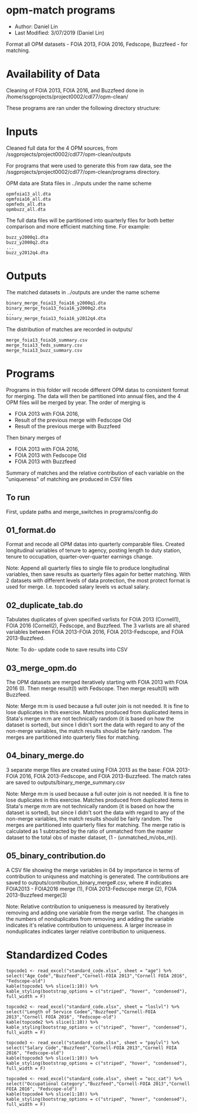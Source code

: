 # opm-match programs
- Author: Daniel Lin
- Last Modified: 3/07/2019	(Daniel Lin)

Format all OPM datasets - FOIA 2013, FOIA 2016, Fedscope, Buzzfeed - for matching. 
# Availability of Data
Cleaning of FOIA 2013, FOIA 2016, and Buzzfeed done in /home/ssgprojects/project0002/cdl77/opm-clean/

These programs are ran under the following directory structure:

# Inputs
Cleaned full data for the 4 OPM sources, from /ssgprojects/project0002/cdl77/opm-clean/outputs

For programs that were used to generate this from raw data, see the /ssgprojects/project0002/cdl77/opm-clean/programs directory.

OPM data are Stata files in ../inputs under the name scheme
```
opmfoia13_all.dta
opmfoia16_all.dta
opmfeds_all.dta
opmbuzz_all.dta
```
The full data files will be partitioned into quarterly files for both better comparison and more efficient matching time. For example:
```
buzz_y2000q1.dta
buzz_y2000q2.dta
...
buzz_y2012q4.dta
```

# Outputs
The matched datasets in ../outputs are under the name scheme
```
binary_merge_foia13_foia16_y2000q1.dta
binary_merge_foia13_foia16_y2000q2.dta
...
binary_merge_foia13_foia16_y2012q4.dta
```

The distribution of matches are recorded in outputs/ 
```
merge_foia13_foia16_summary.csv
merge_foia13_feds_summary.csv
merge_foia13_buzz_summary.csv
```


# Programs
Programs in this folder will recode different OPM datas to consistent format for merging. The data will then be partitioned into annual files, and the 4 OPM files will be merged by year. The order of merging is 
+ FOIA 2013 with FOIA 2016, 
+ Result of the previous merge with Fedscope Old
+ Result of the previous merge with Buzzfeed

Then binary merges of
+ FOIA 2013 with FOIA 2016, 
+ FOIA 2013 with Fedscope Old
+ FOIA 2013 with Buzzfeed

Summary of matches and the relative contribution of each variable on the "uniqueness" of matching are produced in CSV files

## To run
First, update paths and merge_switches in programs/config.do 

## 01_format.do

Format and recode all OPM datas into quarterly comparable files. Created longitudinal variables of tenure to agency, posting length to duty station, tenure to occupation, quarter-over-quarter earnings change. 

Note: Append all quarterly files to single file to produce longitudinal variables, then save results as quarterly files again for better matching. With 2 datasets with different levels of data protection, the most protect format is used for merge. I.e. topcoded salary levels vs actual salary. 

## 02_duplicate_tab.do

Tabulates duplicates of given specified varlists for FOIA 2013 (Cornell1), FOIA 2016 (Cornell2), Fedscope, and Buzzfeed. The 3 varlists are all shared variables between FOIA 2013-FOIA 2016, FOIA 2013-Fedscope, and FOIA 2013-Buzzfeed.

Note: To do- update code to save results into CSV

## 03_merge_opm.do

The OPM datasets are merged iteratively starting with FOIA 2013 with FOIA 2016 (I). Then merge result(I) with Fedscope. Then merge result(II) with Buzzfeed.

Note: Merge m:m is used because a full outer join is not needed. It is fine to lose duplicates in this exercise. Matches produced from duplicated items in Stata's merge m:m are not technically random (it is based on how the dataset is sorted), but since I didn't sort the data with regard to any of the non-merge variables, the match results should be fairly random. The merges are partitioned into quarterly files for matching.

## 04_binary_merge.do

3 separate merge files are created using FOIA 2013 as the base: FOIA 2013-FOIA 2016, FOIA 2013-Fedscope, and FOIA 2013-Buzzfeed. The match rates are saved to outputs/binary_merge_summary.csv

Note: Merge m:m is used because a full outer join is not needed. It is fine to lose duplicates in this exercise. Matches produced from duplicated items in Stata's merge m:m are not technically random (it is based on how the dataset is sorted), but since I didn't sort the data with regard to any of the non-merge variables, the match results should be fairly random. The merges are partitioned into quarterly files for matching. The merge ratio is calculated as 1 subtracted by the ratio of unmatched from the master dataset to the total obs of master dataset, (1 - (unmatched_m/obs_m)).

## 05_binary_contribution.do

A CSV file showing the merge variables in 04 by importance in terms of contribution to uniquness and matching is generated. The contributions are saved to outputs/contribution_binary_merge#.csv, where # indicates FOIA2013 - FOIA2016 merge (1), FOIA 2013-Fedscope merge (2), FOIA 2013-Buzzfeed merge(3)

Note: Relative contribution to uniqueness is measured by iteratively removing and adding one variable from the merge varlist. The changes in the numbers of nonduplicates from removing and adding the variable indicates it's relative contribution to uniqueness. A larger increase in nonduplicates indicates larger relative contribution to uniqueness.

# Standardized Codes
```{r read_code1, include=FALSE}
topcode1 <- read_excel("standard_code.xlsx", sheet = "age") %>% select("Age Code","Buzzfeed","Cornell-FOIA 2013","Cornell FOIA 2016", "Fedscope-old")
kable(topcode1 %>% slice(1:10)) %>%
kable_styling(bootstrap_options = c("striped", "hover", "condensed"), full_width = F)
```

```{r read_code2, include=FALSE}
topcode2 <- read_excel("standard_code.xlsx", sheet = "loslvl") %>% select("Length of Service Codee","Buzzfeed","Cornell-FOIA 2013","Cornell FOIA 2016", "Fedscope-old")
kable(topcode2 %>% slice(1:10)) %>%
kable_styling(bootstrap_options = c("striped", "hover", "condensed"), full_width = F)
```

```{r read_code3, include=FALSE}
topcode3 <- read_excel("standard_code.xlsx", sheet = "paylvl") %>% select("Salary Code","Buzzfeed","Cornell-FOIA 2013","Cornell FOIA 2016", "Fedscope-old")
kable(topcode3 %>% slice(1:10)) %>%
kable_styling(bootstrap_options = c("striped", "hover", "condensed"), full_width = F)
```

```{r read_code4, include=FALSE}
topcode4 <- read_excel("standard_code.xlsx", sheet = "occ_cat") %>% select("Occupational Category","Buzzfeed","Cornell-FOIA 2013","Cornell FOIA 2016", "Fedscope-old")
kable(topcode4 %>% slice(1:10)) %>%
kable_styling(bootstrap_options = c("striped", "hover", "condensed"), full_width = F)
```




